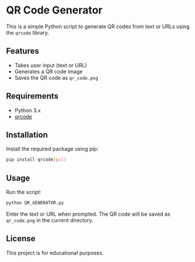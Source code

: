 # QR Code Generator

This is a simple Python script to generate QR codes from text or URLs using the `qrcode` library.

## Features

- Takes user input (text or URL)
- Generates a QR code image
- Saves the QR code as `qr_code.png`

## Requirements

- Python 3.x
- [qrcode](https://pypi.org/project/qrcode/)

## Installation

Install the required package using pip:

```sh
pip install qrcode[pil]
```

## Usage

Run the script:

```sh
python QR_GENERATOR.py
```

Enter the text or URL when prompted. The QR code will be saved as `qr_code.png` in the current directory.

## License

This project is for educational purposes.
